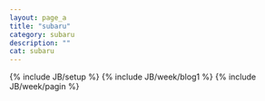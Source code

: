 ```yaml
---
layout: page_a
title: "subaru"
category: subaru
description: ""
cat: subaru
---
```

{% include JB/setup %}
{% include JB/week/blog1 %}
{% include JB/week/pagin %}
